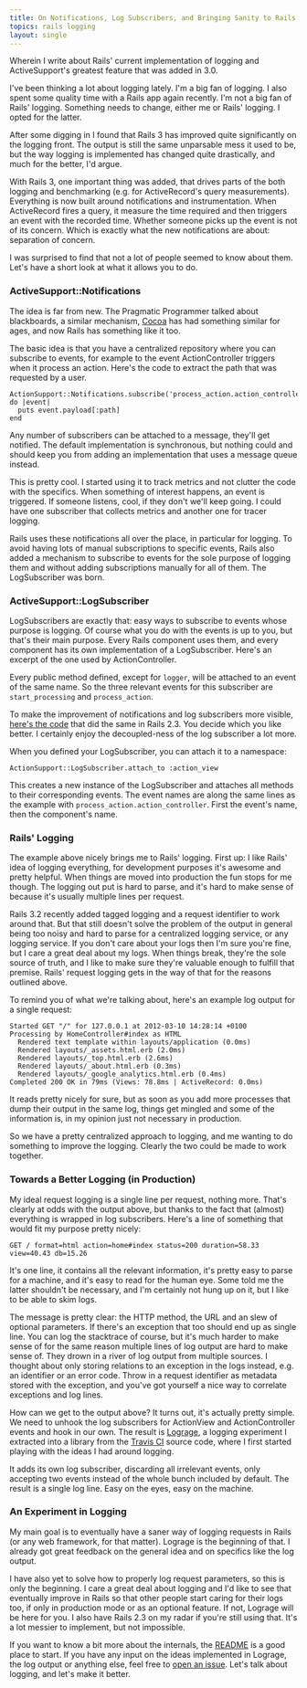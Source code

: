 ```yaml
---
title: On Notifications, Log Subscribers, and Bringing Sanity to Rails' Logging
topics: rails logging
layout: single
---
```

Wherein I write about Rails' current implementation of logging and ActiveSupport's
greatest feature that was added in 3.0.

I've been thinking a lot about logging lately. I'm a big fan of logging. I also
spent some quality time with a Rails app again recently. I'm not a big fan of
Rails' logging. Something needs to change, either me or Rails' logging. I opted
for the latter.

After some digging in I found that Rails 3 has improved quite significantly on
the logging front. The output is still the same unparsable mess it used to be,
but the way logging is implemented has changed quite drastically, and much for
the better, I'd argue.

With Rails 3, one important thing was added, that drives parts of the both
logging and benchmarking (e.g. for ActiveRecord's query measurements).
Everything is now built around notifications and instrumentation. When
ActiveRecord fires a query, it measure the time required and then triggers an
event with the recorded time. Whether someone picks up the event is not of its
concern. Which is exactly what the new notifications are about: separation of
concern.

I was surprised to find that not a lot of people seemed to know about them.
Let's have a short look at what it allows you to do.

### ActiveSupport::Notifications

The idea is far from new. The Pragmatic Programmer talked about blackboards, a
similar mechanism,
[Cocoa](https://developer.apple.com/library/ios/documentation/Cocoa/Reference/Foundation/Classes/NSNotificationCenter_Class/Reference/Reference.html)
has had something similar for ages, and now Rails has something like it too.

The basic idea is that you have a centralized repository where you can subscribe
to events, for example to the event ActionController triggers when it process an
action. Here's the code to extract the path that was requested by a user.

    ActionSupport::Notifications.subscribe('process_action.action_controller') do |event|
      puts event.payload[:path]
    end

Any number of subscribers can be attached to a message, they'll get notified.
The default implementation is synchronous, but nothing could and should keep you
from adding an implementation that uses a message queue instead.

This is pretty cool. I started using it to track metrics and not clutter the
code with the specifics. When something of interest happens, an event is
triggered. If someone listens, cool, if they don't we'll keep going. I could
have one subscriber that collects metrics and another one for tracer logging.

Rails uses these notifications all over the place, in particular for logging. To
avoid having lots of manual subscriptions to specific events, Rails also added a
mechanism to subscribe to events for the sole purpose of logging them and
without adding subscriptions manually for all of them. The LogSubscriber was
born.

### ActiveSupport::LogSubscriber

LogSubscribers are exactly that: easy ways to subscribe to events whose purpose
is logging. Of course what you do with the events is up to you, but that's their
main purpose. Every Rails component uses them, and every component has its own
implementation of a LogSubscriber. Here's an excerpt of the one used by
ActionController.

<script src="https://gist.github.com/2038889.js?file=action_controller_log_subscriber.rb"></script>

Every public method defined, except for `logger`, will be attached to an event
of the same name. So the three relevant events for this subscriber are
`start_processing` and `process_action`.

To make the improvement of notifications and log subscribers more visible,
[here's the
code](https://github.com/rails/rails/blob/2-3-stable/actionpack/lib/action_controller/benchmarking.rb#L44-105)
that did the same in Rails 2.3. You decide which you like better. I certainly
enjoy the decoupled-ness of the log subscriber a lot more.

When you defined your LogSubscriber, you can attach it to a namespace:

    ActionSupport::LogSubscriber.attach_to :action_view

This creates a new instance of the LogSubscriber and attaches all methods to
their corresponding events. The event names are along the same lines as the
example with `process_action.action_controller`. First the event's name, then
the component's name.

### Rails' Logging

The example above nicely brings me to Rails' logging. First up: I like Rails'
idea of logging everything, for development purposes it's awesome and pretty
helpful. When things are moved into production the fun stops for me though. The
logging out put is hard to parse, and it's hard to make sense of because it's
usually multiple lines per request.

Rails 3.2 recently added tagged logging and a request identifier to work around
that. But that still doesn't solve the problem of the output in general being
too noisy and hard to parse for a centralized logging service, or any logging
service. If you don't care about your logs then I'm sure you're fine, but I care
a great deal about my logs. When things break, they're the sole source of truth,
and I like to make sure they're valuable enough to fulfill that premise. Rails'
request logging gets in the way of that for the reasons outlined above.

To remind you of what we're talking about, here's an example log output for a
single request:

    Started GET "/" for 127.0.0.1 at 2012-03-10 14:28:14 +0100
    Processing by HomeController#index as HTML
      Rendered text template within layouts/application (0.0ms)
      Rendered layouts/_assets.html.erb (2.0ms)
      Rendered layouts/_top.html.erb (2.6ms)
      Rendered layouts/_about.html.erb (0.3ms)
      Rendered layouts/_google_analytics.html.erb (0.4ms)
    Completed 200 OK in 79ms (Views: 78.8ms | ActiveRecord: 0.0ms)

It reads pretty nicely for sure, but as soon as you add more processes that dump
their output in the same log, things get mingled and some of the information is,
in my opinion just not necessary in production.

So we have a pretty centralized approach to logging, and me wanting to do
something to improve the logging. Clearly the two could be made to work
together.

### Towards a Better Logging (in Production)

My ideal request logging is a single line per request, nothing more. That's
clearly at odds with the output above, but thanks to the fact that (almost)
everything is wrapped in log subscribers. Here's a line of something that would
fit my purpose pretty nicely:

    GET / format=html action=home#index status=200 duration=58.33 view=40.43 db=15.26

It's one line, it contains all the relevant information, it's pretty easy to
parse for a machine, and it's easy to read for the human eye. Some told me the
latter shouldn't be necessary, and I'm certainly not hung up on it, but I like
to be able to skim logs.

The message is pretty clear: the HTTP method, the URL and an slew of optional
parameters. If there's an exception that too should end up as single line. You
can log the stacktrace of course, but it's much harder to make sense of for the
same reason multiple lines of log output are hard to make sense of. They drown
in a river of log output from multiple sources. I thought about only storing
relations to an exception in the logs instead, e.g. an identifier or an error
code. Throw in a request identifier as metadata stored with the exception, and
you've got yourself a nice way to correlate exceptions and log lines.

How can we get to the output above? It turns out, it's actually pretty simple.
We need to unhook the log subscribers for ActionView and ActionController events
and hook in our own. The result is
[Lograge](https://github.com/roidrage/lograge), a logging experiment I extracted
into a library from the [Travis CI](http://travis-ci.org/) source code, where I
first started playing with the ideas I had around logging.

It adds its own log subscriber, discarding all irrelevant events, only accepting
two events instead of the whole bunch included by default. The result is a
single log line. Easy on the eyes, easy on the machine.

### An Experiment in Logging

My main goal is to eventually have a saner way of logging requests in Rails (or
any web framework, for that matter). Lograge is the beginning of that. I already
got great feedback on the general idea and on specifics like the log output.

I have also yet to solve how to properly log request parameters, so this is only
the beginning. I care a great deal about logging and I'd like to see that
eventually improve in Rails so that other people start caring for their logs
too, if only in production mode or as an optional feature. If not, Lograge
will be here for you. I also have Rails 2.3 on my radar if you're still using
that. It's a lot messier to implement, but not impossible.

If you want to know a bit more about the internals, the
[README](https://github.com/roidrage/lograge/blob/master/README.md) is a good place
to start. If you have any input on the ideas implemented in Lograge, the log
output or anything else, feel free to [open an
issue](https://github.com/roidrage/lograge/issues).  Let's talk about logging,
and let's make it better.
